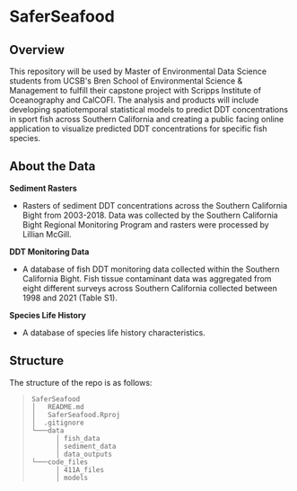 # SaferSeafood

## Overview

This repository will be used by Master of Environmental Data Science students from UCSB's Bren School of Environmental Science & Management to fulfill their capstone project with Scripps Institute of Oceanography and CalCOFI. The analysis and products will include developing spatiotemporal statistical models to predict DDT concentrations in sport fish across Southern California and creating a public facing online application to visualize predicted DDT concentrations for specific fish species. 

## About the Data
**Sediment Rasters**
* Rasters of sediment DDT concentrations across the Southern California Bight from 2003-2018. Data was collected by the Southern California Bight Regional Monitoring Program and rasters were processed by Lillian McGill.

**DDT Monitoring Data**
* A database of fish DDT monitoring data collected within the Southern California Bight. Fish tissue contaminant data was aggregated from eight different surveys across Southern California collected between 1998 and 2021 (Table S1).

**Species Life History**
* A database of species life history characteristics.

## Structure 
The structure of the repo is as follows:
> ```
> SaferSeafood
> │   README.md
> │   SaferSeafood.Rproj
> │  .gitignore
> └───data
>       │ fish_data
>       │ sediment_data
>       │ data_outputs
> └───code_files
>       │ 411A_files
>       │ models
